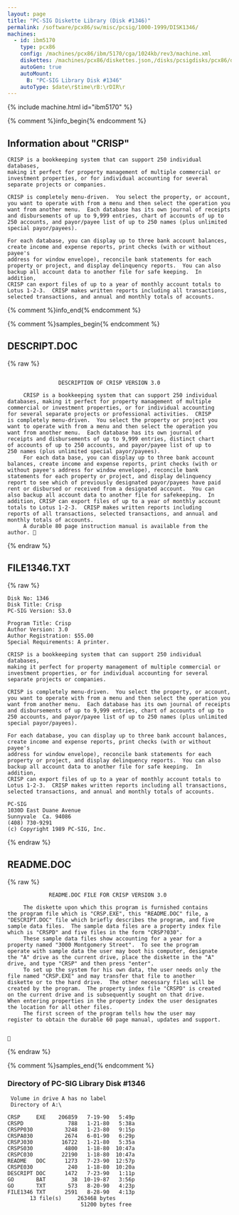 ```yaml
---
layout: page
title: "PC-SIG Diskette Library (Disk #1346)"
permalink: /software/pcx86/sw/misc/pcsig/1000-1999/DISK1346/
machines:
  - id: ibm5170
    type: pcx86
    config: /machines/pcx86/ibm/5170/cga/1024kb/rev3/machine.xml
    diskettes: /machines/pcx86/diskettes.json,/disks/pcsigdisks/pcx86/diskettes.json
    autoGen: true
    autoMount:
      B: "PC-SIG Library Disk #1346"
    autoType: $date\r$time\rB:\rDIR\r
---
```


{% include machine.html id="ibm5170" %}

{% comment %}info_begin{% endcomment %}

## Information about "CRISP"

    CRISP is a bookkeeping system that can support 250 individual databases,
    making it perfect for property management of multiple commercial or
    investment properties, or for individual accounting for several
    separate projects or companies.
    
    CRISP is completely menu-driven.  You select the property, or account,
    you want to operate with from a menu and then select the operation you
    want from another menu.  Each database has its own journal of receipts
    and disbursements of up to 9,999 entries, chart of accounts of up to
    250 accounts, and payor/payee list of up to 250 names (plus unlimited
    special payor/payees).
    
    For each database, you can display up to three bank account balances,
    create income and expense reports, print checks (with or without payee's
    address for window envelope), reconcile bank statements for each
    property or project, and display delinquency reports.  You can also
    backup all account data to another file for safe keeping.  In addition,
    CRISP can export files of up to a year of monthly account totals to
    Lotus 1-2-3.  CRISP makes written reports including all transactions,
    selected transactions, and annual and monthly totals of accounts.
{% comment %}info_end{% endcomment %}

{% comment %}samples_begin{% endcomment %}

## DESCRIPT.DOC

{% raw %}
```

                DESCRIPTION OF CRISP VERSION 3.0

     CRISP is a bookkeeping system that can support 250 individual
databases, making it perfect for property management of multiple
commercial or investment properties, or for individual accounting
for several separate projects or professional activities.  CRISP
is completely menu-driven.  You select the property or project you
want to operate with from a menu and then select the operation you
want from another menu.  Each database has its own journal of
receipts and disbursements of up to 9,999 entries, distinct chart
of accounts of up to 250 accounts, and payor/payee list of up to
250 names (plus unlimited special payor/payees).
     For each data base, you can display up to three bank account
balances, create income and expense reports, print checks (with or
without payee's address for window envelope), reconcile bank
statements for each property or project, and display delinquency
report to see which of previously designated payor/payees have paid
rent or disbursed or received from a designated account.  You can
also backup all account data to another file for safekeeping.  In
addition, CRISP can export files of up to a year of monthly account
totals to Lotus 1-2-3.  CRISP makes written reports including
reports of all transactions, selected transactions, and annual and
monthly totals of accounts.
     A durable 80 page instruction manual is available from the
author. 
```
{% endraw %}

## FILE1346.TXT

{% raw %}
```
Disk No: 1346                                                           
Disk Title: Crisp                                                       
PC-SIG Version: S3.0                                                    
                                                                        
Program Title: Crisp                                                    
Author Version: 3.0                                                     
Author Registration: $55.00                                             
Special Requirements: A printer.                                        
                                                                        
CRISP is a bookkeeping system that can support 250 individual databases,
making it perfect for property management of multiple commercial or     
investment properties, or for individual accounting for several         
separate projects or companies.                                         
                                                                        
CRISP is completely menu-driven.  You select the property, or account,  
you want to operate with from a menu and then select the operation you  
want from another menu.  Each database has its own journal of receipts  
and disbursements of up to 9,999 entries, chart of accounts of up to    
250 accounts, and payor/payee list of up to 250 names (plus unlimited   
special payor/payees).                                                  
                                                                        
For each database, you can display up to three bank account balances,   
create income and expense reports, print checks (with or without payee's
address for window envelope), reconcile bank statements for each        
property or project, and display delinquency reports.  You can also     
backup all account data to another file for safe keeping.  In addition, 
CRISP can export files of up to a year of monthly account totals to     
Lotus 1-2-3.  CRISP makes written reports including all transactions,   
selected transactions, and annual and monthly totals of accounts.       
                                                                        
PC-SIG                                                                  
1030D East Duane Avenue                                                 
Sunnyvale  Ca. 94086                                                    
(408) 730-9291                                                          
(c) Copyright 1989 PC-SIG, Inc.                                         
```
{% endraw %}

## README.DOC

{% raw %}
```
             README.DOC FILE FOR CRISP VERSION 3.0

     The diskette upon which this program is furnished contains 
the program file which is "CRSP.EXE", this "README.DOC" file, a
"DESCRIPT.DOC" file which briefly describes the program, and five
sample data files.  The sample data files are a property index file
which is "CRSPD" and five files in the form "CRSP?030".  
     These sample data files show accounting for a year for a  
property named "3000 Montgomery Street".  To see the program  
operate with sample data the user may boot his computer, designate
the "A" drive as the current drive, place the diskette in the "A"
drive, and type "CRSP" and then press "enter".  
     To set up the system for his own data, the user needs only the
file named "CRSP.EXE" and may transfer that file to another  
diskette or to the hard drive.  The other necessary files will be
created by the program.  The property index file "CRSPD" is created
on the current drive and is subsequently sought on that drive.  
When entering properties in the property index the user designates
the location for all other files.  
     The first screen of the program tells how the user may  
register to obtain the durable 60 page manual, updates and support.

   

```
{% endraw %}

{% comment %}samples_end{% endcomment %}

### Directory of PC-SIG Library Disk #1346

     Volume in drive A has no label
     Directory of A:\

    CRSP     EXE    206859   7-19-90   5:49p
    CRSPD              788   1-21-80   5:38a
    CRSPP030          3248   1-23-80   9:15p
    CRSPA030          2674   6-01-90   6:29p
    CRSPJ030         16722   1-21-80   5:35a
    CRSPS030          4800   1-18-80  10:47a
    CRSPC030         22190   1-18-80  10:47a
    README   DOC      1273   7-23-90  12:57p
    CRSPE030           240   1-18-80  10:20a
    DESCRIPT DOC      1472   7-23-90   1:11p
    GO       BAT        38  10-19-87   3:56p
    GO       TXT       573   8-20-90   4:23p
    FILE1346 TXT      2591   8-28-90   4:13p
           13 file(s)     263468 bytes
                           51200 bytes free
